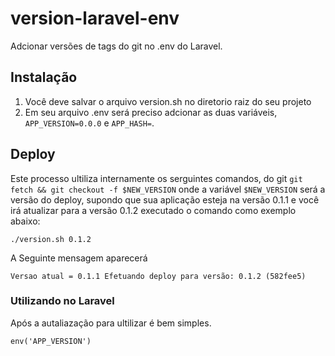version-laravel-env
======

Adcionar versões de tags do git no .env do Laravel.

Instalação
------------

1.  Você deve salvar o arquivo version.sh no diretorio raiz do seu projeto
2.  Em seu arquivo .env será preciso adcionar as duas variáveis, ```APP_VERSION=0.0.0``` e ```APP_HASH=```.

Deploy
-----

Este processo ultiliza internamente os serguintes comandos, do git ```git fetch && git checkout -f $NEW_VERSION``` onde a variável ```$NEW_VERSION``` será a versão do deploy, supondo que sua aplicação esteja na versão 0.1.1 e você irá atualizar para a versão 0.1.2 executado o comando como exemplo abaixo:

``` ./version.sh 0.1.2 ```

A Seguinte mensagem aparecerá

```Versao atual = 0.1.1 Efetuando deploy para versão: 0.1.2 (582fee5)```

### Utilizando no Laravel 

Após a autaliazação para ultilizar é bem simples.

``` env('APP_VERSION') ```
